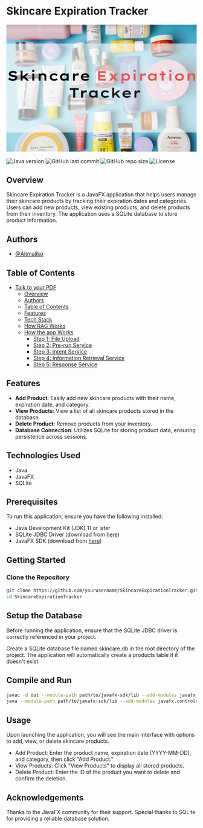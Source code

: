 # Skincare Expiration Tracker

![banner](assets/Banner.png)

![Java version](https://img.shields.io/badge/Python%20version-3.10%2B-lightgrey)
![GitHub last commit](https://img.shields.io/github/last-commit/Aitmaliko/SkincareExpirationTracker)
![GitHub repo size](https://img.shields.io/github/repo-size/Aitmaliko/SkincareExpirationTracker)
![License](https://img.shields.io/badge/License-MIT-green)

## Overview

Skincare Expiration Tracker is a JavaFX application that helps users manage their skincare products by tracking their expiration dates and categories. Users can add new products, view existing products, and delete products from their inventory. The application uses a SQLite database to store product information.
## Authors

- [@Aitmaliko](https://github.com/Aitmaliko)
  
## Table of Contents
- [Talk to your PDF](#talk-to-your-pdf)
  - [Overview](#overview)
  - [Authors](#authors)
  - [Table of Contents](#table-of-contents)
  - [Features](#features)
  - [Tech Stack](#tech-stack)
  - [How RAG Works](#how-rag-works)
  - [How the app Works](#how-the-app-works)
      - [Step 1: File Upload](#step-1-file-upload)
      - [Step 2: Pre-run Service](#step-2-pre-run-service)
      - [Step 3: Intent Service](#step-3-intent-service)
      - [Step 4: Information Retrieval Service](#step-4-information-retrieval-service)
      - [Step 5: Response Service](#step-5-response-service)
## Features

- **Add Product**: Easily add new skincare products with their name, expiration date, and category.
- **View Products**: View a list of all skincare products stored in the database.
- **Delete Product**: Remove products from your inventory.
- **Database Connection**: Utilizes SQLite for storing product data, ensuring persistence across sessions.

## Technologies Used

- Java
- JavaFX
- SQLite

## Prerequisites

To run this application, ensure you have the following installed:

- Java Development Kit (JDK) 11 or later
- SQLite JDBC Driver (download from [here](https://bitbucket.org/xerial/sqlite-jdbc/downloads/))
- JavaFX SDK (download from [here](https://gluonhq.com/products/javafx/))

## Getting Started

### Clone the Repository

```bash
git clone https://github.com/yourusername/SkincareExpirationTracker.git
cd SkincareExpirationTracker
```
## Setup the Database
Before running the application, ensure that the SQLite JDBC driver is correctly referenced in your project.

Create a SQLite database file named skincare.db in the root directory of the project.
The application will automatically create a products table if it doesn't exist.

## Compile and Run
```bash
javac -d out --module-path path/to/javafx-sdk/lib --add-modules javafx.controls,javafx.fxml src/main/java/com/skincare/*.java
java --module-path path/to/javafx-sdk/lib --add-modules javafx.controls,javafx.fxml -cp "out:path/to/sqlite-jdbc-<version>.jar" com.skincare.SkincareApplication
```
## Usage
Upon launching the application, you will see the main interface with options to add, view, or delete skincare products.

- Add Product: Enter the product name, expiration date (YYYY-MM-DD), and category, then click "Add Product."
- View Products: Click "View Products" to display all stored products.
- Delete Product: Enter the ID of the product you want to delete and confirm the deletion.
## Acknowledgements
Thanks to the JavaFX community for their support.
Special thanks to SQLite for providing a reliable database solution.
